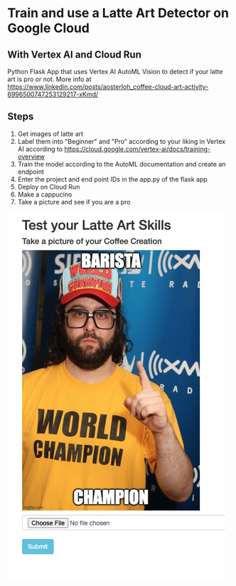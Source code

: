 # Train and use a Latte Art Detector on Google Cloud
## With Vertex AI and Cloud Run

Python Flask App that uses Vertex AI AutoML Vision to detect if your latte art is pro or not. 
More info at https://www.linkedin.com/posts/aosterloh_coffee-cloud-art-activity-6996500747253129217-xKmd/ 

## Steps
1. Get images of latte art
2. Label them into "Beginner" and "Pro" according to your liking in Vertex AI according to 
   https://cloud.google.com/vertex-ai/docs/training-overview
3. Train the model according to the AutoML documentation and create an endpoint
4. Enter the project and end point IDs in the app.py of the flask app
5. Deploy on Cloud Run
6. Make a cappucino 
7. Take a picture and see if you are a pro

![Alt text](ss1.png?raw=true "Latte Art Detector")
